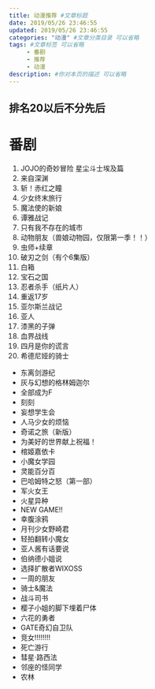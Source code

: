 ```yaml
---
title: 动漫推荐 #文章标题
date: 2019/05/26 23:46:55
updated: 2019/05/26 23:46:55
categories: "动漫" #文章分类目录 可以省略
tags: #文章标签 可以省略
     - 番剧
     - 推荐
     - 动漫
description: #你对本页的描述 可以省略
---
```


排名20以后不分先后
---------------------------

# 番剧

1. JOJO的奇妙冒险 星尘斗士埃及篇
2. 来自深渊
3. 斩！赤红之瞳
4. 少女终末旅行
5. 魔法使的新娘
6. 谭雅战记
7. 只有我不存在的城市
8. 动物朋友（兽娘动物园，仅限第一季！！）
9. 虫师+续章
10. 破刃之剑（有个6集版）
11. 白箱
12. 宝石之国
13. 忍者杀手（纸片人）
14. 重返17岁
15. 亚尔斯兰战记
16. 亚人
17. 漆黑的子弹
18. 血界战线
19. 四月是你的谎言
20. 希德尼娅的骑士
    
<!-- more -->

- 东离剑游纪
- 灰与幻想的格林姆迦尔
- 全部成为F
- 刻刻
- 妄想学生会
- 人马少女的烦恼
- 奇诺之旅（新版）
- 为美好的世界献上祝福！
- 棺姬嘉依卡
- 小魔女学园
- 灵能百分百
- 巴哈姆特之怒（第一部）
- 军火女王
- 火星异种
- NEW GAME!!
- 幸腹涂鸦
- 月刊少女野崎君
- 轻拍翻转小魔女
- 亚人酱有话要说
- 伯纳德小姐说
- 选择扩散者WIXOSS
- 一周的朋友
- 骑士&魔法
- 战斗司书
- 樱子小姐的脚下埋着尸体
- 六花的勇者
- GATE奇幻自卫队
- 竞女!!!!!!!!
- 死亡游行
- 彗星·路西法
- 邻座的怪同学
- 农林